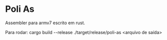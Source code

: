 # Poli As

Assembler para armv7 escrito em rust.

Para rodar:
cargo build --release
./target/release/poli-as <arquivo de entrada> <arquivo de saída>
